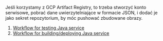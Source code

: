 
Jeśli korzystamy z GCP Artifact Registry, to trzeba stworzyć konto serwisowe, pobrać dane uwierzytelniające w formacie JSON, i dodać je jako sekret repozytorium, by móc pushować zbudowane obrazy.


1. [Workflow for testing Java service](files/build-test-java-project.yaml)
2. [Workflow for building/deploying Java service](files/build-test-java-project.yaml)